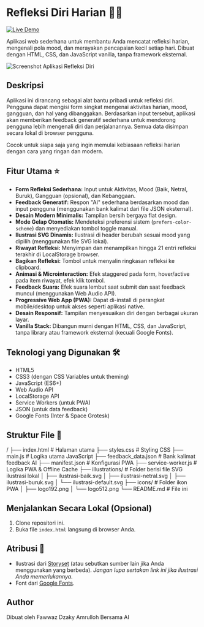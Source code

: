 # Refleksi Diri Harian 📝✨

[![Live Demo](https://img.shields.io/badge/Live_Demo-Kunjungi-brightgreen)](https://rapihin.github.io/refleksi)

Aplikasi web sederhana untuk membantu Anda mencatat refleksi harian, mengenali pola mood, dan merayakan pencapaian kecil setiap hari. Dibuat dengan HTML, CSS, dan JavaScript vanilla, tanpa framework eksternal.

![Screenshot Aplikasi Refleksi Diri](./screenshot.png)

## Deskripsi

Aplikasi ini dirancang sebagai alat bantu pribadi untuk refleksi diri. Pengguna dapat mengisi form singkat mengenai aktivitas harian, mood, gangguan, dan hal yang dibanggakan. Berdasarkan input tersebut, aplikasi akan memberikan feedback generatif sederhana untuk mendorong pengguna lebih mengenali diri dan perjalanannya. Semua data disimpan secara lokal di browser pengguna.

Cocok untuk siapa saja yang ingin memulai kebiasaan refleksi harian dengan cara yang ringan dan modern.

## Fitur Utama ⭐

* **Form Refleksi Sederhana:** Input untuk Aktivitas, Mood (Baik, Netral, Buruk), Gangguan (opsional), dan Kebanggaan.
* **Feedback Generatif:** Respon "AI" sederhana berdasarkan mood dan input pengguna (menggunakan bank kalimat dari file JSON eksternal).
* **Desain Modern Minimalis:** Tampilan bersih bergaya flat design.
* **Mode Gelap Otomatis:** Mendeteksi preferensi sistem (`prefers-color-scheme`) dan menyediakan tombol toggle manual.
* **Ilustrasi SVG Dinamis:** Ilustrasi di header berubah sesuai mood yang dipilih (menggunakan file SVG lokal).
* **Riwayat Refleksi:** Menyimpan dan menampilkan hingga 21 entri refleksi terakhir di LocalStorage browser.
* **Bagikan Refleksi:** Tombol untuk menyalin ringkasan refleksi ke clipboard.
* **Animasi & Microinteraction:** Efek staggered pada form, hover/active pada item riwayat, efek klik tombol.
* **Feedback Suara:** Efek suara lembut saat submit dan saat feedback muncul (menggunakan Web Audio API).
* **Progressive Web App (PWA):** Dapat di-install di perangkat mobile/desktop untuk akses seperti aplikasi native.
* **Desain Responsif:** Tampilan menyesuaikan diri dengan berbagai ukuran layar.
* **Vanilla Stack:** Dibangun murni dengan HTML, CSS, dan JavaScript, tanpa library atau framework eksternal (kecuali Google Fonts).

## Teknologi yang Digunakan 🛠️

* HTML5
* CSS3 (dengan CSS Variables untuk theming)
* JavaScript (ES6+)
* Web Audio API
* LocalStorage API
* Service Workers (untuk PWA)
* JSON (untuk data feedback)
* Google Fonts (Inter & Space Grotesk)

## Struktur File 📁


/
├── index.html          # Halaman utama
├── styles.css          # Styling CSS
├── main.js             # Logika utama JavaScript
├── feedback_data.json  # Bank kalimat feedback AI
├── manifest.json       # Konfigurasi PWA
├── service-worker.js   # Logika PWA & Offline Cache
├── illustrations/      # Folder berisi file SVG ilustrasi lokal
│   ├── ilustrasi-baik.svg
│   ├── ilustrasi-netral.svg
│   ├── ilustrasi-buruk.svg
│   └── ilustrasi-default.svg
├── icons/              # Folder ikon PWA
│   ├── logo192.png
│   └── logo512.png
└── README.md           # File ini

## Menjalankan Secara Lokal (Opsional)

1.  Clone repositori ini.
2.  Buka file `index.html` langsung di browser Anda.

## Atribusi 🙏

* Ilustrasi dari [Storyset](https://storyset.com) (atau sebutkan sumber lain jika Anda menggunakan yang berbeda). *Jangan lupa sertakan link ini jika ilustrasi Anda memerlukannya.*
* Font dari [Google Fonts](https://fonts.google.com/).

## Author

Dibuat oleh Fawwaz Dzaky Amrulloh Bersama AI